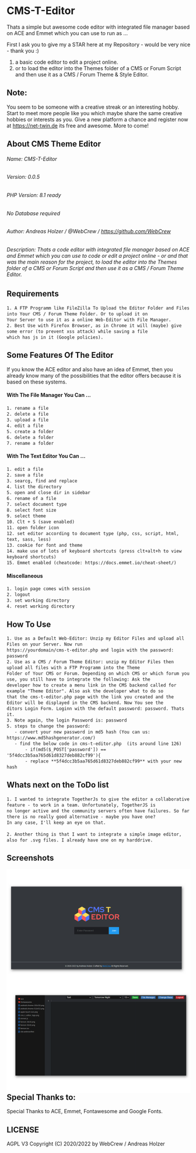 # CMS-T-Editor


Thats a simple but awesome code editor with integrated file manager based on ACE and Emmet which you can use to run as ...

First I ask you to give my a STAR here at my Repository - would be very nice - thank you :)

1. a basic code editor to edit a project online. 
2. or to load the editor into the Themes folder of a CMS or Forum Script and then use it as a CMS / Forum Theme & Style Editor.



## Note:

You seem to be someone with a creative streak or an interesting hobby. Start to meet more people like you which maybe share the same creative hobbies or interests as you. Give a new platform a chance and register now at https://net-twin.de its free and awesome. More to come!


## About CMS Theme Editor
###### Name: CMS-T-Editor
###### Version: 0.0.5
###### PHP Version: 8.1 ready
###### No Database required
###### Author:  Andreas Holzer / @WebCrew / https://github.com/WebCrew
###### Description: Thats a code editor with integrated file manager based on ACE and Emmet which you can use to code or edit a project online - or and that was the main reason for the project, to load the editor into the Themes folder of a CMS or Forum Script and then use it as a CMS / Forum Theme Editor.



## Requirements

	1. A FTP Programm like FileZilla To Upload the Editor Folder and Files into Your CMS / Forum Theme Folder. Or to upload it on 
	Your Server to use it as a online Web-Editor with File Manager.
	2. Best Use with Firefox Browser, as in Chrome it will (maybe) give some error (to prevent xss attack) while saving a file 
	which has js in it (Google policies).



## Some Features Of The Editor

If you know the ACE editor and also have an idea of Emmet, then you already know many of the possibilities that the editor offers 
because it is based on these systems. 



#### With The File Manager You Can ...

	1. rename a file
	2. delete a file
	3. upload a file
	4. edit a file
	5. create a folder
	6. delete a folder
	7. rename a folder



#### With The Text Editor You Can ...

	1. edit a file
	2. save a file
	3. searcg, find and replace
	4. list the directory
	5. open and close dir in sidebar
	6. rename of a file
	7. select document type
	8. select font size
	9. select theme
	10. Clt + S (save enabled)
	11. open folder icon
	12. set editor according to document type (php, css, script, html, text, sass, less)
	13. cookie for font and theme
	14. make use of lots of keyboard shortcuts (press clt+alt+h to view keyboard shortcuts)
	15. Emmet enabled (cheatcode: https://docs.emmet.io/cheat-sheet/)



#### Miscellaneous

	1. login page comes with session
	2. logout
	3. set working directory
	4. reset working directory



## How To Use

	1. Use as a Default Web-Editor: Unzip my Editor Files and upload all Files on your Server. Now run 
	https://yourdomain/cms-t-editor.php and login with the password: password
	2. Use as a CMS / Forum Theme Editor: unzip my Editor Files then upload all files with a FTP Programm into the Theme 
	Folder of Your CMS or Forum. Depending on which CMS or which forum you use, you still have to integrate the following: Ask the 
	developer how to create a menu link in the CMS backend called for example "Theme Editor". Also ask the developer what to do so 
	that the cms-t-editor.php page with the link you created and the Editor will be displayed in the CMS backend. Now You see the 
	ditors Login Form. Loginn with the default password: password. Thats it.
	3. Note again, the login Password is: password
	5. steps to change the password:
	   - convert your new password in md5 hash (You can us: https://www.md5hashgenerator.com/)
	   - find the below code in cms-t-editor.php  (its around line 126)
           - if(md5($_POST['password']) == '5f4dcc3b5aa765d61d8327deb882cf99'){
           - replace **5f4dcc3b5aa765d61d8327deb882cf99** with your new hash


	   
## Whats next on the ToDo list

    1. I wanted to integrate TogetherJs to give the editor a collaborative feature - to work in a team. Unfortunately, TogetherJS is 
    no longer active and the community servers often have failures. So far there is no really good alternative - maybe you have one? 
    In any case, I'll keep an eye on that.

    2. Another thing is that I want to integrate a simple image editor, also for .svg files. I already have one on my harddrive.



## Screenshots

<a href="https://net-twin.de">
    <img src="https://github.com/WebCrew/All-purpose-CMS-theme-editor/blob/main/screens/login.png?raw=true" alt="Screenshot Login"
         title="Editor - Login View" align="left" />
</a>

<a href="https://net-twin.de">
    <img src="https://github.com/WebCrew/All-purpose-CMS-theme-editor/blob/main/screens/editor.png?raw=true" alt="Screenshot Editor"
         title="Editor View" align="left" />
</a>

***


## Special Thanks to:

Special Thanks to ACE, Emmet, Fontawesome and Google Fonts. 



## LICENSE

AGPL V3
Copyright (C) 2020/2022 by WebCrew / Andreas Holzer
